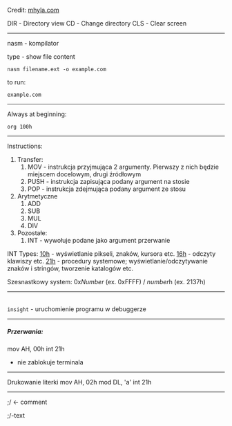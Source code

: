 Credit: [mhyla.com](https://mhyla.com/wia2-2/)

DIR - Directory view
CD - Change directory
CLS - Clear screen

---


nasm - kompilator

type - show file content

```Assembler
nasm filename.ext -o example.com
```

to run:
```Assembler
example.com
```

---

Always at beginning:
```
org 100h
```

---

Instructions:
1. Transfer:
    1. MOV - instrukcja przyjmująca 2 argumenty. Pierwszy z nich będzie miejscem docelowym, drugi źródłowym
    2. PUSH - instrukcja zapisująca podany argument na stosie
    3. POP - instrukcja zdejmująca podany argument ze stosu
2. Arytmetyczne
    1. ADD
    2. SUB
    3. MUL
    4. DIV
3. Pozostałe:
    1. INT - wywołuje podane jako argument przerwanie

INT Types:
[10h](https://www.ctyme.com/intr/int-10.htm) - wyświetlanie pikseli, znaków, kursora etc.
[16h](https://www.ctyme.com/intr/int-16.htm) - odczyty klawiszy etc.
[21h](https://www.ctyme.com/intr/int-21.htm) - procedury systemowe; wyświetlanie/odczytywanie znaków i stringów, tworzenie katalogów etc.

Szesnastkowy system: 0x*Number* (ex. 0xFFFF) / *number*h (ex. 2137h)

---
\
`insight` - uruchomienie programu w debuggerze

---

##### *Przerwania*:
mov AH, 00h
int 21h
- nie zablokuje terminala
---

Drukowanie literki
mov AH, 02h
mod DL, 'a'
int 21h

---


;/ <- comment

;/-text

